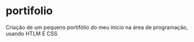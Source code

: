# portifolio
Criação de um pequeno portifólio do meu inicio na área de programação, usando HTLM E CSS
